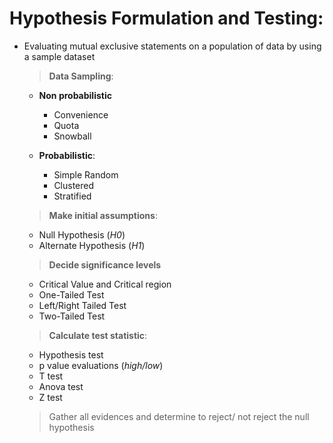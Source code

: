 #    Hypothesis Formulation and Testing:
-   Evaluating mutual exclusive statements on a population of data by using a sample dataset

    >   **Data Sampling**:
    -   **Non probabilistic**
        -   Convenience
        -   Quota
        -   Snowball
        
    -   **Probabilistic**:
        -   Simple Random
        -   Clustered
        -   Stratified

    >   **Make initial assumptions**:
    -   Null Hypothesis (_H0_)
    -   Alternate Hypothesis (_H1_)
    >   **Decide significance levels**
    -   Critical Value and Critical region
    -   One-Tailed Test
    -   Left/Right Tailed Test
    -   Two-Tailed Test

    > **Calculate test statistic**:
    -   Hypothesis test
    -   p value evaluations (_high/low_)
    -   T test
    -   Anova test
    -   Z test  

    >   Gather all evidences and determine to reject/ not reject the null hypothesis